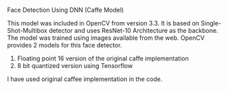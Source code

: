 Face Detection Using DNN (Caffe Model)

This model was included in OpenCV from version 3.3. It is based on Single-Shot-Multibox detector and uses ResNet-10 Architecture as the backbone. The model was trained using images available from the web.
OpenCV provides 2 models for this face detector.
1. Floating point 16 version of the original caffe implementation
2. 8 bit quantized version using Tensorflow

I have used original caffee implementation in the code.

